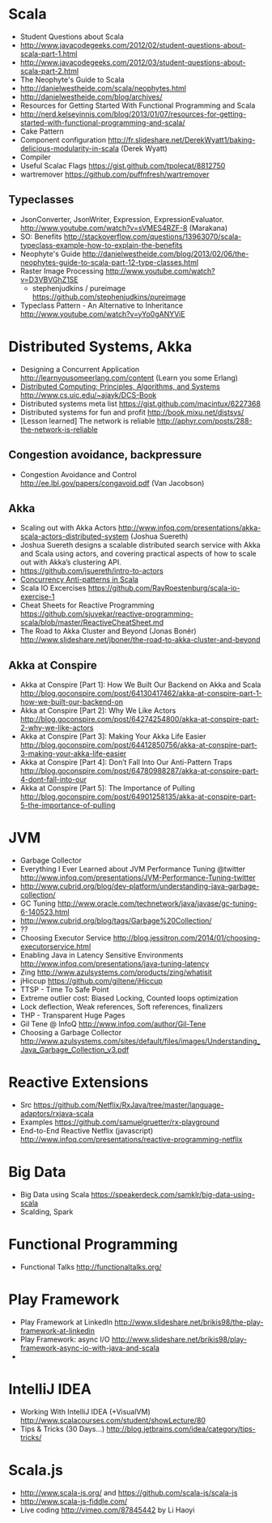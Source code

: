 Scala
=====

* Student Questions about Scala
 * http://www.javacodegeeks.com/2012/02/student-questions-about-scala-part-1.html
 * http://www.javacodegeeks.com/2012/03/student-questions-about-scala-part-2.html
* The Neophyte's Guide to Scala
 * http://danielwestheide.com/scala/neophytes.html
 * http://danielwestheide.com/blog/archives/
* Resources for Getting Started With Functional Programming and Scala 
 * http://nerd.kelseyinnis.com/blog/2013/01/07/resources-for-getting-started-with-functional-programming-and-scala/
* Cake Pattern
 * Component configuration http://fr.slideshare.net/DerekWyatt1/baking-delicious-modularity-in-scala (Derek Wyatt)
* Compiler
 * Useful Scalac Flags https://gist.github.com/tpolecat/8812750
 * wartremover https://github.com/puffnfresh/wartremover

Typeclasses
-----------
* JsonConverter, JsonWriter, Expression, ExpressionEvaluator. http://www.youtube.com/watch?v=sVMES4RZF-8 (Marakana)
* SO: Benefits http://stackoverflow.com/questions/13963070/scala-typeclass-example-how-to-explain-the-benefits
* Neophyte's Guide http://danielwestheide.com/blog/2013/02/06/the-neophytes-guide-to-scala-part-12-type-classes.html
* Raster Image Processing http://www.youtube.com/watch?v=D3VBVGhZ1SE
  * stephenjudkins / pureimage https://github.com/stephenjudkins/pureimage
* Typeclass Pattern - An Alternative to Inheritance http://www.youtube.com/watch?v=yYo0gANYViE

Distributed Systems, Akka
=========================

* Designing a Concurrent Application http://learnyousomeerlang.com/content (Learn you some Erlang)
* [Distributed Computing: Principles, Algorithms, and Systems](http://tnij.org/distributedcomputing) http://www.cs.uic.edu/~ajayk/DCS-Book
* Distributed systems meta list https://gist.github.com/macintux/6227368
* Distributed systems for fun and profit http://book.mixu.net/distsys/
* [Lesson learned] The network is reliable http://aphyr.com/posts/288-the-network-is-reliable

Congestion avoidance, backpressure
----------------------------------
* Congestion Avoidance and Control http://ee.lbl.gov/papers/congavoid.pdf (Van Jacobson)
 
Akka
-----
* Scaling out with Akka Actors http://www.infoq.com/presentations/akka-scala-actors-distributed-system (Joshua Suereth)
 * Joshua Suereth designs a scalable distributed search service with Akka and Scala using actors, and covering practical aspects of how to scale out with Akka’s clustering API.
 * https://github.com/jsuereth/intro-to-actors
* [Concurrency Anti-patterns in Scala](http://www.youtube.com/watch?v=dCEZDlH1ygo)
* Scala IO Excercises https://github.com/RayRoestenburg/scala-io-exercise-1
* Cheat Sheets for Reactive Programming https://github.com/sjuvekar/reactive-programming-scala/blob/master/ReactiveCheatSheet.md
* The Road to Akka Cluster and Beyond (Jonas Bonér) http://www.slideshare.net/jboner/the-road-to-akka-cluster-and-beyond

Akka at Conspire
----------------
* Akka at Conspire [Part 1]: How We Built Our Backend on Akka and Scala http://blog.goconspire.com/post/64130417462/akka-at-conspire-part-1-how-we-built-our-backend-on
* Akka at Conspire [Part 2]: Why We Like Actors http://blog.goconspire.com/post/64274254800/akka-at-conspire-part-2-why-we-like-actors
* Akka at Conspire [Part 3]: Making Your Akka Life Easier http://blog.goconspire.com/post/64412850756/akka-at-conspire-part-3-making-your-akka-life-easier
* Akka at Conspire [Part 4]: Don’t Fall Into Our Anti-Pattern Traps http://blog.goconspire.com/post/64780988287/akka-at-conspire-part-4-dont-fall-into-our
* Akka at Conspire [Part 5]: The Importance of Pulling http://blog.goconspire.com/post/64901258135/akka-at-conspire-part-5-the-importance-of-pulling

JVM
===
* Garbage Collector
 * Everything I Ever Learned about JVM Performance Tuning @twitter http://www.infoq.com/presentations/JVM-Performance-Tuning-twitter
 * http://www.cubrid.org/blog/dev-platform/understanding-java-garbage-collection/
 * GC Tuning http://www.oracle.com/technetwork/java/javase/gc-tuning-6-140523.html
 * http://www.cubrid.org/blog/tags/Garbage%20Collection/
* ??
 * Choosing Executor Service http://blog.jessitron.com/2014/01/choosing-executorservice.html
* Enabling Java in Latency Sensitive Environments http://www.infoq.com/presentations/java-tuning-latency
 * Zing http://www.azulsystems.com/products/zing/whatisit
 * jHiccup https://github.com/giltene/jHiccup
 * TTSP - Time To Safe Point
 * Extreme outlier cost: Biased Locking, Counted loops optimization
 * Lock deflection, Weak references, Soft references, finalizers
 * THP - Transparent Huge Pages
 * Gil Tene @ InfoQ http://www.infoq.com/author/Gil-Tene
 * Choosing a Garbage Collector http://www.azulsystems.com/sites/default/files/images/Understanding_Java_Garbage_Collection_v3.pdf

Reactive Extensions
===================
* Src https://github.com/Netflix/RxJava/tree/master/language-adaptors/rxjava-scala
* Examples https://github.com/samuelgruetter/rx-playground
* End-to-End Reactive Netflix (javascript) http://www.infoq.com/presentations/reactive-programming-netflix

Big Data
========
* Big Data using Scala https://speakerdeck.com/samklr/big-data-using-scala
 * Scalding, Spark

Functional Programming
======================
* Functional Talks http://functionaltalks.org/

Play Framework
==============
* Play Framework at LinkedIn http://www.slideshare.net/brikis98/the-play-framework-at-linkedin
* Play Framework: async I/O http://www.slideshare.net/brikis98/play-framework-async-io-with-java-and-scala
* 
IntelliJ IDEA
=============
* Working With IntelliJ IDEA (+VisualVM) http://www.scalacourses.com/student/showLecture/80
* Tips & Tricks (30 Days...) http://blog.jetbrains.com/idea/category/tips-tricks/

Scala.js
========
* http://www.scala-js.org/ and https://github.com/scala-js/scala-js
* http://www.scala-js-fiddle.com/
* Live coding http://vimeo.com/87845442 by Li Haoyi 

